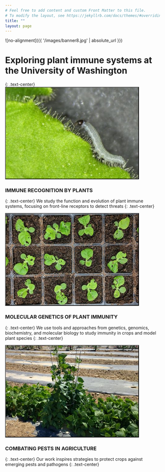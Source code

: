 ```yaml
---
# Feel free to add content and custom Front Matter to this file.
# To modify the layout, see https://jekyllrb.com/docs/themes/#overriding-theme-defaults
title: ""
layout: page
---
```


![no-alignment]({{ '/images/banner8.jpg' | absolute_url }})

<h1 id="page-title" class="page-title">Exploring plant immune systems at the University of Washington</h1>
{: .text-center}

<img src="/images/banner2.jpg" class="align-center" alt="" style="border: #000000 2px outset;">

### IMMUNE RECOGNITION BY PLANTS <br>
{: .text-center}
We study the function and evolution of plant immune systems, focusing on front-line receptors to detect threats
{: .text-center}



<img src="/images/banner6.jpg" class="align-center" alt="" style="border: #000000 2px outset;">

### MOLECULAR GENETICS OF PLANT IMMUNITY
{: .text-center}
We use tools and approaches from genetics, genomics, biochemistry, and molecular biology to study immunity in crops and model plant species
{: .text-center}



<img src="/images/banner5.jpg" class="align-center" alt="" style="border: #000000 2px outset;">

### COMBATING PESTS IN AGRICULTURE
{: .text-center}
Our work inspires strategies to protect crops against emerging pests and pathogens
{: .text-center}
